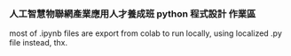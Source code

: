 ### 人工智慧物聯網產業應用人才養成班 python 程式設計 作業區

most of .ipynb files are export from colab
to run locally, using localized .py file instead, thx.

